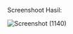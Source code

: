 Screenshoot Hasil:

![Screenshot (1140)](https://github.com/Rodey18/unit1-pathway3-D121211077/assets/116702699/e427f111-43a4-419f-a166-bcbf621613fe)
